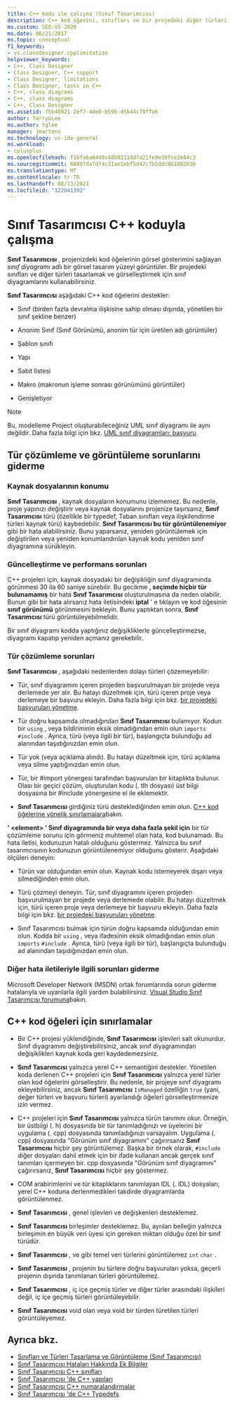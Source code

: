 ```yaml
---
title: C++ kodu ile çalışma (Sınıf Tasarımcısı)
description: C++ kod öğesini, sınıfları ve bir projedeki diğer türleri tasarlamak ve görselleştirmek için sınıf diyagramlarını nasıl kullanacağınızı öğrenin.
ms.custom: SEO-VS-2020
ms.date: 06/21/2017
ms.topic: conceptual
f1_keywords:
- vs.classdesigner.cpplimitation
helpviewer_keywords:
- C++, Class Designer
- Class Designer, C++ support
- Class Designer, limitations
- Class Designer, tasks in C++
- C++, class diagrams
- C++, class diagrams
- C++, Class Designer
ms.assetid: f5b40921-2ef7-4de0-b595-45b44c79ffa6
author: TerryGLee
ms.author: tglee
manager: jmartens
ms.technology: vs-ide-general
ms.workload:
- cplusplus
ms.openlocfilehash: f1bfa6a64d8c48b92118d7a21fe9e10fce2e84c3
ms.sourcegitcommit: 68897da7d74c31ae1ebf5d47c7b5ddc9b108265b
ms.translationtype: MT
ms.contentlocale: tr-TR
ms.lasthandoff: 08/13/2021
ms.locfileid: "122041392"
---
```

# <a name="work-with-c-code-in-class-designer"></a>Sınıf Tasarımcısı C++ koduyla çalışma

**Sınıf Tasarımcısı** , projenizdeki kod öğelerinin görsel gösterimini sağlayan *sınıf diyagramı* adlı bir görsel tasarım yüzeyi görüntüler. Bir projedeki sınıfları ve diğer türleri tasarlamak ve görselleştirmek için sınıf diyagramlarını kullanabilirsiniz.

**Sınıf Tasarımcısı** aşağıdaki C++ kod öğelerini destekler:

- Sınıf (birden fazla devralma ilişkisine sahip olması dışında, yönetilen bir sınıf şekline benzer)

- Anonim Sınıf (Sınıf Görünümü, anonim tür için üretilen adı görüntüler)

- Şablon sınıfı

- Yapı

- Sabit listesi

- Makro (makronun işleme sonrası görünümünü görüntüler)

- Genişletiyor

> [!NOTE]
> Bu, modelleme Project oluşturabileceğiniz UML sınıf diyagramı ile aynı değildir. Daha fazla bilgi için bkz. [UML sınıf diyagramları: başvuru](../../modeling/what-s-new-for-design-in-visual-studio.md).

## <a name="troubleshoot-type-resolution-and-display-issues"></a>Tür çözümleme ve görüntüleme sorunlarını giderme

### <a name="location-of-source-files"></a>Kaynak dosyalarının konumu

**Sınıf Tasarımcısı** , kaynak dosyaların konumunu izlememez. Bu nedenle, proje yapınızı değiştirir veya kaynak dosyalarını projenize taşırsanız, **Sınıf Tasarımcısı** türü (özellikle bir typedef, Taban sınıfları veya ilişkilendirme türleri kaynak türü) kaybedebilir. **Sınıf Tasarımcısı bu tür görüntülenemiyor** gibi bir hata alabilirsiniz. Bunu yaparsanız, yeniden görüntülemek için değiştirilen veya yeniden konumlandırılan kaynak kodu yeniden sınıf diyagramına sürükleyin.

### <a name="update-and-performance-issues"></a>Güncelleştirme ve performans sorunları

C++ projeleri için, kaynak dosyadaki bir değişikliğin sınıf diyagramında görünmesi 30 ila 60 saniye sürebilir. Bu gecikme **, seçimde hiçbir tür bulunamamış** bir hata **Sınıf Tasarımcısı** oluşturulmasına da neden olabilir. Bunun gibi bir hata alırsanız hata iletisindeki **iptal** ' e tıklayın ve kod öğesinin **sınıf görünümü** görünmesini bekleyin. Bunu yaptıktan sonra, **Sınıf Tasarımcısı** türü görüntüleyebilmelidir.

Bir sınıf diyagramı kodda yaptığınız değişikliklerle güncelleştirmezse, diyagramı kapatıp yeniden açmanız gerekebilir.

### <a name="type-resolution-issues"></a>Tür çözümleme sorunları

**Sınıf Tasarımcısı** , aşağıdaki nedenlerden dolayı türleri çözemeyebilir:

- Tür, sınıf diyagramını içeren projeden başvurulmayan bir projede veya derlemede yer alır. Bu hatayı düzeltmek için, türü içeren proje veya derlemeye bir başvuru ekleyin. Daha fazla bilgi için bkz. [bir projedeki başvuruları yönetme](../managing-references-in-a-project.md).

- Tür doğru kapsamda olmadığından **Sınıf Tasarımcısı** bulamıyor. Kodun bir `using` , veya bildiriminin eksik olmadığından emin olun `imports` `#include` . Ayrıca, türü (veya ilgili bir tür), başlangıçta bulunduğu ad alanından taşıdığınızdan emin olun.

- Tür yok (veya açıklama alındı). Bu hatayı düzeltmek için, türü açıklama veya silme yaptığınızdan emin olun.

- Tür, bir #import yönergesi tarafından başvurulan bir kitaplıkta bulunur. Olası bir geçici çözüm, oluşturulan kodu (. tlh dosyası) üst bilgi dosyasına bir #include yönergesine el ile eklemektir.

- **Sınıf Tasarımcısı** girdiğiniz türü desteklediğinden emin olun. [C++ kod öğelerine yönelik sınırlamalara](#limitations-for-c-code-elements)bakın.

**' \<element> ' Sınıf diyagramında bir veya daha fazla şekil için** bir tür çözümleme sorunu için görmeniz muhtemel olan hata, kod bulunamadı. Bu hata iletisi, kodunuzun hatalı olduğunu göstermez. Yalnızca bu sınıf tasarımcısının kodunuzun görüntülenemiyor olduğunu gösterir. Aşağıdaki ölçüleri deneyin:

- Türün var olduğundan emin olun. Kaynak kodu istemeyerek dışarı veya silmediğinden emin olun.

- Türü çözmeyi deneyin. Tür, sınıf diyagramını içeren projeden başvurulmayan bir projede veya derlemede olabilir. Bu hatayı düzeltmek için, türü içeren proje veya derlemeye bir başvuru ekleyin. Daha fazla bilgi için bkz. [bir projedeki başvuruları yönetme](../managing-references-in-a-project.md).

- Sınıf Tasarımcısı bulmak için türün doğru kapsamda olduğundan emin olun. Kodda bir `using` , veya ifadesinin eksik olmadığından emin olun `imports` `#include` . Ayrıca, türü (veya ilgili bir tür), başlangıçta bulunduğu ad alanından taşıdığınızdan emin olun.

### <a name="troubleshoot-other-error-messages"></a>Diğer hata iletileriyle ilgili sorunları giderme

Microsoft Developer Network (MSDN) ortak forumlarında sorun giderme hatalarıyla ve uyarılarla ilgili yardım bulabilirsiniz. [Visual Studio Sınıf Tasarımcısı forumuna](https://social.msdn.microsoft.com/Forums/en-US/home?forum=vsclassdesigner)bakın.

## <a name="limitations-for-c-code-elements"></a>C++ kod öğeleri için sınırlamalar

- Bir C++ projesi yüklendiğinde, **Sınıf Tasarımcısı** işlevleri salt okunurdur. Sınıf diyagramını değiştirebilirsiniz, ancak sınıf diyagramından değişiklikleri kaynak koda geri kaydedemezsiniz.

- **Sınıf Tasarımcısı** yalnızca yerel C++ semantiğini destekler. Yönetilen koda derlenen C++ projeleri için **Sınıf Tasarımcısı** yalnızca yerel türler olan kod öğelerini görselleştirir. Bu nedenle, bir projeye sınıf diyagramı ekleyebilirsiniz, ancak **Sınıf Tasarımcısı** `IsManaged` özelliğin `true` (yani, değer türleri ve başvuru türleri) ayarlandığı öğeleri görselleştirmenize izin vermez.

- C++ projeleri için **Sınıf Tasarımcısı** yalnızca türün tanımını okur. Örneğin, bir üstbilgi (. h) dosyasında bir tür tanımladığınızı ve üyelerini bir uygulama (. cpp) dosyasında tanımladığınızı varsayalım. Uygulama (. cpp) dosyasında "Görünüm sınıf diyagramını" çağırırsanız **Sınıf Tasarımcısı** hiçbir şey görüntülemez. Başka bir örnek olarak, `#include` diğer dosyaları dahil etmek için bir ifade kullanan ancak gerçek sınıf tanımları içermeyen bir. cpp dosyasında "Görünüm sınıf diyagramını" çağırırsanız, **Sınıf Tasarımcısı** hiçbir şey göstermez.

- COM arabirimlerini ve tür kitaplıklarını tanımlayan IDL (. IDL) dosyaları, yerel C++ koduna derlenmedikleri takdirde diyagramlarda görüntülenmez.

- **Sınıf Tasarımcısı** , genel işlevleri ve değişkenleri desteklemez.

- **Sınıf Tasarımcısı** birleşimler desteklemez. Bu, ayrılan belleğin yalnızca birleşimin en büyük veri üyesi için gereken miktarı olduğu özel bir sınıf türüdür.

- **Sınıf Tasarımcısı** , ve gibi temel veri türlerini görüntülemez `int` `char` .

- **Sınıf Tasarımcısı** , projenin bu türlere doğru başvuruları yoksa, geçerli projenin dışında tanımlanan türleri görüntülemez.

- **Sınıf Tasarımcısı** , iç içe geçmiş türler ve diğer türler arasındaki ilişkileri değil, iç içe geçmiş türleri görüntüleyebilir.

- **Sınıf Tasarımcısı** void olan veya void bir türden türetilen türleri görüntüleyemez.

## <a name="see-also"></a>Ayrıca bkz.

- [Sınıfları ve Türleri Tasarlama ve Görüntüleme (Sınıf Tasarımcısı)](designing-and-viewing-classes-and-types.md)
- [Sınıf Tasarımcısı Hataları Hakkında Ek Bilgiler](additional-information-about-errors.md)
- [Sınıf Tasarımcısı C++ sınıfları](visual-cpp-classes.md)
- [Sınıf Tasarımcısı 'de C++ yapıları](visual-cpp-structures.md)
- [Sınıf Tasarımcısı C++ numaralandırmalar](visual-cpp-enumerations.md)
- [Sınıf Tasarımcısı 'de C++ Typedefs](visual-cpp-typedefs.md)
